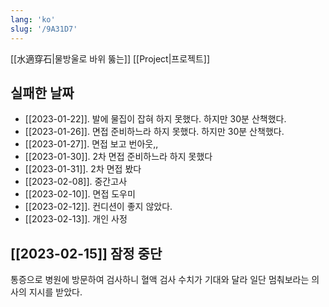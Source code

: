 ```yaml
---
lang: 'ko'
slug: '/9A31D7'
---
```


[[水適穿石|물방울로 바위 뚫는]] [[Project|프로젝트]]

## 실패한 날짜

- [[2023-01-22]]. 발에 물집이 잡혀 하지 못했다. 하지만 30분 산책했다.
- [[2023-01-26]]. 면접 준비하느라 하지 못했다. 하지만 30분 산책했다.
- [[2023-01-27]]. 면접 보고 번아웃,,
- [[2023-01-30]]. 2차 면접 준비하느라 하지 못했다
- [[2023-01-31]]. 2차 면접 봤다
- [[2023-02-08]]. 중간고사
- [[2023-02-10]]. 면접 도우미
- [[2023-02-12]]. 컨디션이 좋지 않았다.
- [[2023-02-13]]. 개인 사정

## [[2023-02-15]] 잠정 중단

통증으로 병원에 방문하여 검사하니 혈액 검사 수치가 기대와 달라 일단 멈춰보라는 의사의 지시를 받았다.
